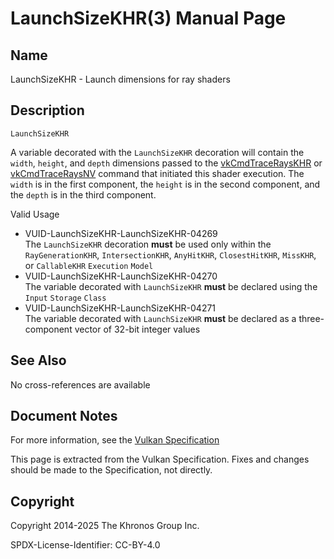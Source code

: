 # LaunchSizeKHR(3) Manual Page

## Name

LaunchSizeKHR - Launch dimensions for ray shaders



## [](#_description)Description

`LaunchSizeKHR`

A variable decorated with the `LaunchSizeKHR` decoration will contain the `width`, `height`, and `depth` dimensions passed to the [vkCmdTraceRaysKHR](https://registry.khronos.org/vulkan/specs/latest/man/html/vkCmdTraceRaysKHR.html) or [vkCmdTraceRaysNV](https://registry.khronos.org/vulkan/specs/latest/man/html/vkCmdTraceRaysNV.html) command that initiated this shader execution. The `width` is in the first component, the `height` is in the second component, and the `depth` is in the third component.

Valid Usage

- [](#VUID-LaunchSizeKHR-LaunchSizeKHR-04269)VUID-LaunchSizeKHR-LaunchSizeKHR-04269  
  The `LaunchSizeKHR` decoration **must** be used only within the `RayGenerationKHR`, `IntersectionKHR`, `AnyHitKHR`, `ClosestHitKHR`, `MissKHR`, or `CallableKHR` `Execution` `Model`
- [](#VUID-LaunchSizeKHR-LaunchSizeKHR-04270)VUID-LaunchSizeKHR-LaunchSizeKHR-04270  
  The variable decorated with `LaunchSizeKHR` **must** be declared using the `Input` `Storage` `Class`
- [](#VUID-LaunchSizeKHR-LaunchSizeKHR-04271)VUID-LaunchSizeKHR-LaunchSizeKHR-04271  
  The variable decorated with `LaunchSizeKHR` **must** be declared as a three-component vector of 32-bit integer values

## [](#_see_also)See Also

No cross-references are available

## [](#_document_notes)Document Notes

For more information, see the [Vulkan Specification](https://registry.khronos.org/vulkan/specs/latest/html/vkspec.html#LaunchSizeKHR)

This page is extracted from the Vulkan Specification. Fixes and changes should be made to the Specification, not directly.

## [](#_copyright)Copyright

Copyright 2014-2025 The Khronos Group Inc.

SPDX-License-Identifier: CC-BY-4.0